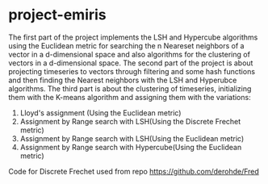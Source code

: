 # project-emiris
The first part of the project implements the LSH and Hypercube algorithms using the Euclidean metric for searching the n Neareset neighbors of a vector in a d-dimensional space
and also algorithms for the clustering of vectors in a d-dimensional space.
The second part of the project is about projecting timeseries to vectors through filtering and some hash functions and then finding the Nearest neighbors with the LSH and Hyperubce algorithms.
The third part is about the clustering of timeseries, initializing them with the K-means algorithm and assigning them with the variations:
  1. Lloyd's assignment (Using the Euclidean metric)
  2. Assignment by Range search with LSH(Using the Discrete Frechet metric)
  3. Assignment by Range search with LSH(Using the Euclidean metric)
  4. Assignment by Range search with Hypercube(Using the Euclidean metric)
  
Code for Discrete Frechet used from repo https://github.com/derohde/Fred
